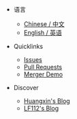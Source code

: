 * 语言
  * [Chinese / 中文](/)
  * [English / 英语](en-gb/)

* Quicklinks
  * [Issues](https://github.com/hifocus/merger/issues)
  * [Pull Requests](https://github.com/hifocus/merger/pulls)
  * [Merger Demo](https://demo.qrcdn.com)
  
* Discover
  * [Huangxin's Blog](https://www.justhx.com)
  * [LF112's Blog](https://blog.lf112.net)